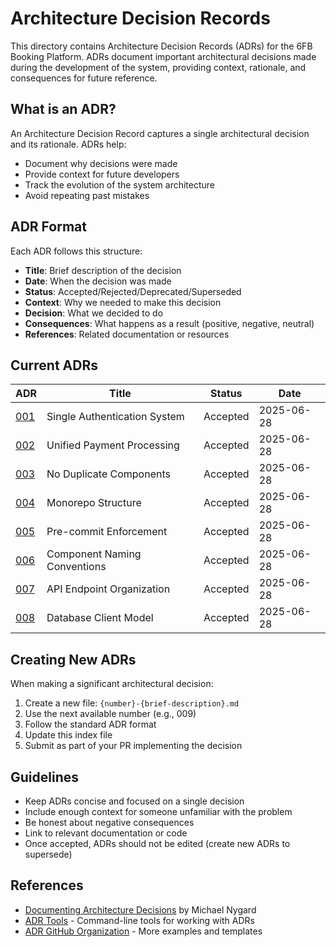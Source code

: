 # Architecture Decision Records

This directory contains Architecture Decision Records (ADRs) for the 6FB Booking Platform. ADRs document important architectural decisions made during the development of the system, providing context, rationale, and consequences for future reference.

## What is an ADR?

An Architecture Decision Record captures a single architectural decision and its rationale. ADRs help:
- Document why decisions were made
- Provide context for future developers
- Track the evolution of the system architecture
- Avoid repeating past mistakes

## ADR Format

Each ADR follows this structure:
- **Title**: Brief description of the decision
- **Date**: When the decision was made
- **Status**: Accepted/Rejected/Deprecated/Superseded
- **Context**: Why we needed to make this decision
- **Decision**: What we decided to do
- **Consequences**: What happens as a result (positive, negative, neutral)
- **References**: Related documentation or resources

## Current ADRs

| ADR | Title | Status | Date |
|-----|-------|--------|------|
| [001](001-single-authentication-system.md) | Single Authentication System | Accepted | 2025-06-28 |
| [002](002-unified-payment-processing.md) | Unified Payment Processing | Accepted | 2025-06-28 |
| [003](003-no-duplicate-components.md) | No Duplicate Components | Accepted | 2025-06-28 |
| [004](004-monorepo-structure.md) | Monorepo Structure | Accepted | 2025-06-28 |
| [005](005-pre-commit-enforcement.md) | Pre-commit Enforcement | Accepted | 2025-06-28 |
| [006](006-component-naming-conventions.md) | Component Naming Conventions | Accepted | 2025-06-28 |
| [007](007-api-endpoint-organization.md) | API Endpoint Organization | Accepted | 2025-06-28 |
| [008](008-database-client-model.md) | Database Client Model | Accepted | 2025-06-28 |

## Creating New ADRs

When making a significant architectural decision:

1. Create a new file: `{number}-{brief-description}.md`
2. Use the next available number (e.g., 009)
3. Follow the standard ADR format
4. Update this index file
5. Submit as part of your PR implementing the decision

## Guidelines

- Keep ADRs concise and focused on a single decision
- Include enough context for someone unfamiliar with the problem
- Be honest about negative consequences
- Link to relevant documentation or code
- Once accepted, ADRs should not be edited (create new ADRs to supersede)

## References

- [Documenting Architecture Decisions](https://cognitect.com/blog/2011/11/15/documenting-architecture-decisions) by Michael Nygard
- [ADR Tools](https://github.com/npryce/adr-tools) - Command-line tools for working with ADRs
- [ADR GitHub Organization](https://adr.github.io/) - More examples and templates

